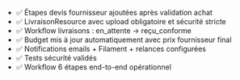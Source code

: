 - ✅ Étapes devis fournisseur ajoutées après validation achat
- ✅ LivraisonResource avec upload obligatoire et sécurité stricte
- ✅ Workflow livraisons : en_attente → reçu_conforme
- ✅ Budget mis à jour automatiquement avec prix fournisseur final
- ✅ Notifications emails + Filament + relances configurées
- ✅ Tests sécurité validés
- ✅ Workflow 6 étapes end-to-end opérationnel
